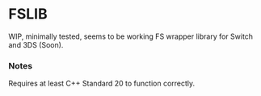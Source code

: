 # FSLIB
WIP, minimally tested, seems to be working FS wrapper library for Switch and 3DS (Soon).
### Notes
Requires at least C++ Standard 20 to function correctly.
